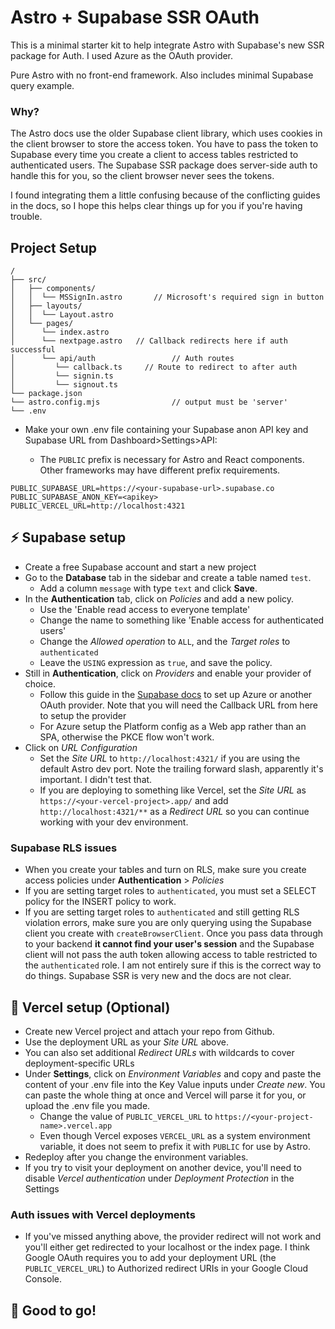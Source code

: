 # Astro + Supabase SSR OAuth

This is a minimal starter kit to help integrate Astro with Supabase's new SSR package for Auth. I used Azure as the OAuth provider.

Pure Astro with no front-end framework. Also includes minimal Supabase query example.

### Why?

The Astro docs use the older Supabase client library, which uses cookies in the client browser to store the access token. You have to pass the token to Supabase every time you create a client to access tables restricted to authenticated users. The Supabase SSR package does server-side auth to handle this for you, so the client browser never sees the tokens.

I found integrating them a little confusing because of the conflicting guides in the docs, so I hope this helps clear things up for you if you're having trouble.

## Project Setup

```text
/
├── src/
│   ├── components/
│   │  └── MSSignIn.astro	 	// Microsoft's required sign in button
│   ├── layouts/
│   │  └── Layout.astro
│   └── pages/
│      └── index.astro
│ 	   └── nextpage.astro  	// Callback redirects here if auth successful
│      └── api/auth 				// Auth routes
│ 		  └── callback.ts 	  // Route to redirect to after auth
│ 		  └── signin.ts
│ 		  └── signout.ts
└── package.json
└── astro.config.mjs 				// output must be 'server'
└── .env
```

-   Make your own .env file containing your Supabase anon API key and Supabase URL from Dashboard>Settings>API:

    -   The `PUBLIC` prefix is necessary for Astro and React components. Other frameworks may have different prefix requirements.

```
PUBLIC_SUPABASE_URL=https://<your-supabase-url>.supabase.co
PUBLIC_SUPABASE_ANON_KEY=<apikey>
PUBLIC_VERCEL_URL=http://localhost:4321
```

## ⚡ Supabase setup

-   Create a free Supabase account and start a new project
-   Go to the **Database** tab in the sidebar and create a table named `test`.
    -   Add a column `message` with type `text` and click **Save**.
-   In the **Authentication** tab, click on _Policies_ and add a new policy.
    -   Use the 'Enable read access to everyone template'
    -   Change the name to something like 'Enable access for authenticated users'
    -   Change the _Allowed operation_ to `ALL`, and the _Target roles_ to `authenticated`
    -   Leave the `USING` expression as `true`, and save the policy.
-   Still in **Authentication**, click on _Providers_ and enable your provider of choice.
    -   Follow this guide in the [Supabase docs](https://supabase.com/docs/guides/auth/social-login) to set up Azure or another OAuth provider. Note that you will need the Callback URL from here to setup the provider
    -   For Azure setup the Platform config as a Web app rather than an SPA, otherwise the PKCE flow won't work.
-   Click on _URL Configuration_
    -   Set the _Site URL_ to `http://localhost:4321/` if you are using the default Astro dev port. Note the trailing forward slash, apparently it's important. I didn't test that.
    -   If you are deploying to something like Vercel, set the _Site URL_ as `https://<your-vercel-project>.app/` and add `http://localhost:4321/**` as a _Redirect URL_ so you can continue working with your dev environment.
 
### Supabase RLS issues

- When you create your tables and turn on RLS, make sure you create access policies under **Authentication** > _Policies_
- If you are setting target roles to `authenticated`, you must set a SELECT policy for the INSERT policy to work.
- If you are setting target roles to `authenticated` and still getting RLS violation errors, make sure you are only querying using the Supabase client you create with `createBrowserClient`. Once you pass data through to your backend **it cannot find your user's session** and the Supabase client will not pass the auth token allowing access to table restricted to the `authenticated` role. I am not entirely sure if this is the correct way to do things. Supabase SSR is very new and the docs are not clear.
 
## 🔺 Vercel setup (Optional)

-   Create new Vercel project and attach your repo from Github.
-   Use the deployment URL as your _Site URL_ above.
-   You can also set additional _Redirect URLs_ with wildcards to cover deployment-specific URLs
-   Under **Settings**, click on _Environment Variables_ and copy and paste the content of your .env file into the Key Value inputs under _Create new_. You can paste the whole thing at once and Vercel will parse it for you, or upload the .env file you made.
    -   Change the value of `PUBLIC_VERCEL_URL` to `https://<your-project-name>.vercel.app`
    -   Even though Vercel exposes `VERCEL_URL` as a system environment variable, it does not seem to prefix it with `PUBLIC` for use by Astro.
-   Redeploy after you change the environment variables.
-   If you try to visit your deployment on another device, you'll need to disable _Vercel authentication_ under _Deployment Protection_ in the Settings

### Auth issues with Vercel deployments

-   If you've missed anything above, the provider redirect will not work and you'll either get redirected to your localhost or the index page. I think Google OAuth requires you to add your deployment URL (the `PUBLIC_VERCEL_URL`) to Authorized redirect URIs in your Google Cloud Console.

## 🚀 Good to go!
